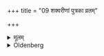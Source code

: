 +++
title = "09 शक्वरीणां पुत्रका व्रतम्"

+++

<details><summary>मूलम्</summary>

शक्वरीणां पुत्रका व्रतं पारयिष्णवो भवतेति ९
</details>

<details><summary>Oldenberg</summary>

9. '"Become men, my little sons, who endeavour to accomplish the Śakvarī-vrata!"'
</details>
